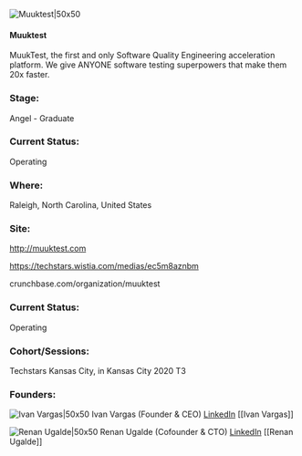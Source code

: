

![Muuktest|50x50](https://apimg.techstars.com/connect/images/image_files/5f41502fa36c113b6000023d/original/Screen_Shot_2020-08-22_at_1.04.39_PM.png)

#### Muuktest
MuukTest, the first and only Software Quality Engineering acceleration platform. We give ANYONE software testing superpowers that make them 20x faster.

### Stage: 
Angel - Graduate 

### Current Status: 
Operating

### Where:
Raleigh, North Carolina, United States

### Site:
http://muuktest.com

https://techstars.wistia.com/medias/ec5m8aznbm

crunchbase.com/organization/muuktest

### Current Status: 
Operating

### Cohort/Sessions: 
Techstars Kansas City, in Kansas City 2020 T3

### Founders: 

![Ivan Vargas|50x50](https://apimg.techstars.com/connect/images/image_files/5f19b6fc34a60d098400004b/original/DSC_0945_%281%29.jpg) Ivan Vargas (Founder & CEO) [LinkedIn](https://linkedin.com/in/ivanbarajasvargas) [[Ivan Vargas]]

![Renan Ugalde|50x50](https://apimg.techstars.com/connect/images/image_files/5ed418e2a36c1161a4000008/original/RenanFoto.jpg) Renan Ugalde (Cofounder & CTO) [LinkedIn](https://linkedin.com/in/renan-ugalde) [[Renan Ugalde]]


